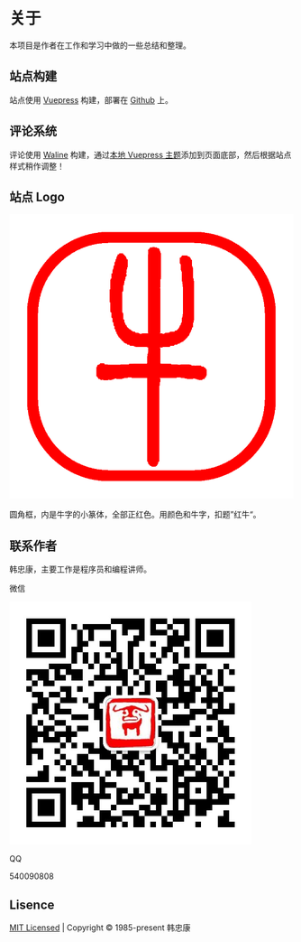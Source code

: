 # 关于

本项目是作者在工作和学习中做的一些总结和整理。

## 站点构建

站点使用 [Vuepress](https://v2.vuepress.vuejs.org/zh/) 构建，部署在 [Github](https://www.github.com/) 上。

## 评论系统

评论使用 [Waline](https://waline.js.org/) 构建，通过[本地 Vuepress 主题](https://v2.vuepress.vuejs.org/zh/advanced/cookbook/extending-a-theme.html#%E7%BB%A7%E6%89%BF%E9%BB%98%E8%AE%A4%E4%B8%BB%E9%A2%98)添加到页面底部，然后根据站点样式稍作调整！

## 站点 Logo

![](./assets/logo.png)

圆角框，内是牛字的小篆体，全部正红色。用颜色和牛字，扣题”红牛“。

## 联系作者

韩忠康，主要工作是程序员和编程讲师。

微信

![](./assets/wechat-qrcode.jpg)

QQ

540090808

## Lisence

[MIT Licensed](https://mit-license.org/) | Copyright © 1985-present 韩忠康

